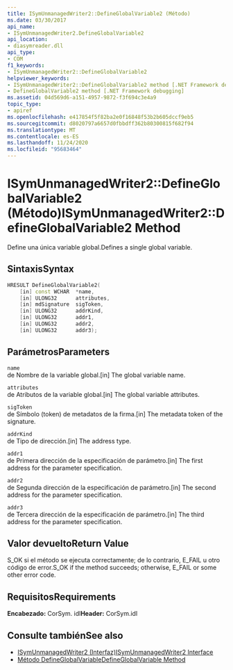 ```yaml
---
title: ISymUnmanagedWriter2::DefineGlobalVariable2 (Método)
ms.date: 03/30/2017
api_name:
- ISymUnmanagedWriter2.DefineGlobalVariable2
api_location:
- diasymreader.dll
api_type:
- COM
f1_keywords:
- ISymUnmanagedWriter2::DefineGlobalVariable2
helpviewer_keywords:
- ISymUnmanagedWriter2::DefineGlobalVariable2 method [.NET Framework debugging]
- DefineGlobalVariable2 method [.NET Framework debugging]
ms.assetid: 04d569d6-a151-4957-9872-f3f694c3e4a9
topic_type:
- apiref
ms.openlocfilehash: e417854f5f82ba2e0f16848f53b2b605dccf9eb5
ms.sourcegitcommit: d8020797a6657d0fbbdff362b80300815f682f94
ms.translationtype: MT
ms.contentlocale: es-ES
ms.lasthandoff: 11/24/2020
ms.locfileid: "95683464"
---
```

# <a name="isymunmanagedwriter2defineglobalvariable2-method"></a><span data-ttu-id="45167-102">ISymUnmanagedWriter2::DefineGlobalVariable2 (Método)</span><span class="sxs-lookup"><span data-stu-id="45167-102">ISymUnmanagedWriter2::DefineGlobalVariable2 Method</span></span>

<span data-ttu-id="45167-103">Define una única variable global.</span><span class="sxs-lookup"><span data-stu-id="45167-103">Defines a single global variable.</span></span>  
  
## <a name="syntax"></a><span data-ttu-id="45167-104">Sintaxis</span><span class="sxs-lookup"><span data-stu-id="45167-104">Syntax</span></span>  
  
```cpp  
HRESULT DefineGlobalVariable2(  
    [in] const WCHAR  *name,  
    [in] ULONG32      attributes,  
    [in] mdSignature  sigToken,  
    [in] ULONG32      addrKind,  
    [in] ULONG32      addr1,  
    [in] ULONG32      addr2,  
    [in] ULONG32      addr3);  
```  
  
## <a name="parameters"></a><span data-ttu-id="45167-105">Parámetros</span><span class="sxs-lookup"><span data-stu-id="45167-105">Parameters</span></span>  

 `name`  
 <span data-ttu-id="45167-106">de Nombre de la variable global.</span><span class="sxs-lookup"><span data-stu-id="45167-106">[in] The global variable name.</span></span>  
  
 `attributes`  
 <span data-ttu-id="45167-107">de Atributos de la variable global.</span><span class="sxs-lookup"><span data-stu-id="45167-107">[in] The global variable attributes.</span></span>  
  
 `sigToken`  
 <span data-ttu-id="45167-108">de Símbolo (token) de metadatos de la firma.</span><span class="sxs-lookup"><span data-stu-id="45167-108">[in] The metadata token of the signature.</span></span>  
  
 `addrKind`  
 <span data-ttu-id="45167-109">de Tipo de dirección.</span><span class="sxs-lookup"><span data-stu-id="45167-109">[in] The address type.</span></span>  
  
 `addr1`  
 <span data-ttu-id="45167-110">de Primera dirección de la especificación de parámetro.</span><span class="sxs-lookup"><span data-stu-id="45167-110">[in] The first address for the parameter specification.</span></span>  
  
 `addr2`  
 <span data-ttu-id="45167-111">de Segunda dirección de la especificación de parámetro.</span><span class="sxs-lookup"><span data-stu-id="45167-111">[in] The second address for the parameter specification.</span></span>  
  
 `addr3`  
 <span data-ttu-id="45167-112">de Tercera dirección de la especificación de parámetro.</span><span class="sxs-lookup"><span data-stu-id="45167-112">[in] The third address for the parameter specification.</span></span>  
  
## <a name="return-value"></a><span data-ttu-id="45167-113">Valor devuelto</span><span class="sxs-lookup"><span data-stu-id="45167-113">Return Value</span></span>  

 <span data-ttu-id="45167-114">S_OK si el método se ejecuta correctamente; de lo contrario, E_FAIL u otro código de error.</span><span class="sxs-lookup"><span data-stu-id="45167-114">S_OK if the method succeeds; otherwise, E_FAIL or some other error code.</span></span>  
  
## <a name="requirements"></a><span data-ttu-id="45167-115">Requisitos</span><span class="sxs-lookup"><span data-stu-id="45167-115">Requirements</span></span>  

 <span data-ttu-id="45167-116">**Encabezado:** CorSym. idl</span><span class="sxs-lookup"><span data-stu-id="45167-116">**Header:** CorSym.idl</span></span>  
  
## <a name="see-also"></a><span data-ttu-id="45167-117">Consulte también</span><span class="sxs-lookup"><span data-stu-id="45167-117">See also</span></span>

- [<span data-ttu-id="45167-118">ISymUnmanagedWriter2 (Interfaz)</span><span class="sxs-lookup"><span data-stu-id="45167-118">ISymUnmanagedWriter2 Interface</span></span>](isymunmanagedwriter2-interface.md)
- [<span data-ttu-id="45167-119">Método DefineGlobalVariable</span><span class="sxs-lookup"><span data-stu-id="45167-119">DefineGlobalVariable Method</span></span>](isymunmanagedwriter-defineglobalvariable-method.md)
